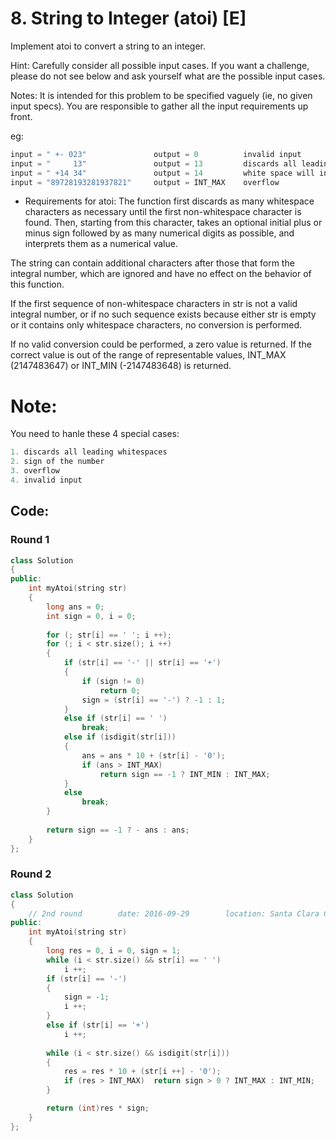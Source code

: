 # 8. String to Integer (atoi) [E]
Implement atoi to convert a string to an integer.

Hint: Carefully consider all possible input cases. If you want a challenge, please do not see below and ask yourself what are the possible input cases.

Notes: It is intended for this problem to be specified vaguely (ie, no given input specs). You are responsible to gather all the input requirements up front.

eg:
```c++
input = " +- 023"               output = 0          invalid input
input = "     13"               output = 13         discards all leading whitespaces
input = " +14 34"               output = 14         white space will interrupt the program
input = "89728193281937821"     output = INT_MAX    overflow
```
- Requirements for atoi:
The function first discards as many whitespace characters as necessary until the first non-whitespace character is found. Then, starting from this character, takes an optional initial plus or minus sign followed by as many numerical digits as possible, and interprets them as a numerical value.

The string can contain additional characters after those that form the integral number, which are ignored and have no effect on the behavior of this function.

If the first sequence of non-whitespace characters in str is not a valid integral number, or if no such sequence exists because either str is empty or it contains only whitespace characters, no conversion is performed.

If no valid conversion could be performed, a zero value is returned. If the correct value is out of the range of representable values, INT_MAX (2147483647) or INT_MIN (-2147483648) is returned.


# Note:
You need to hanle these 4 special cases:
```c++
1. discards all leading whitespaces
2. sign of the number
3. overflow
4. invalid input
```

## Code:
### Round 1
```c++
class Solution 
{
public:
    int myAtoi(string str) 
    {
        long ans = 0;
        int sign = 0, i = 0;
        
        for (; str[i] == ' '; i ++);
        for (; i < str.size(); i ++)
        {
            if (str[i] == '-' || str[i] == '+')
            {
                if (sign != 0) 
                    return 0;
                sign = (str[i] == '-') ? -1 : 1;
            }
            else if (str[i] == ' ')
                break;
            else if (isdigit(str[i]))
            {
                ans = ans * 10 + (str[i] - '0');
                if (ans > INT_MAX)  
                    return sign == -1 ? INT_MIN : INT_MAX;
            }
            else
                break;
        }
        
        return sign == -1 ? - ans : ans;
    }
};
```

### Round 2
```c++
class Solution 
{
    // 2nd round        date: 2016-09-29        location: Santa Clara Central Park Library
public:
    int myAtoi(string str) 
    {
        long res = 0, i = 0, sign = 1;
        while (i < str.size() && str[i] == ' ')
            i ++;
        if (str[i] == '-')
        {
            sign = -1;
            i ++;
        }
        else if (str[i] == '+')
            i ++;
            
        while (i < str.size() && isdigit(str[i]))
        {
            res = res * 10 + (str[i ++] - '0');
            if (res > INT_MAX)  return sign > 0 ? INT_MAX : INT_MIN;
        }

        return (int)res * sign;
    }
};
```
